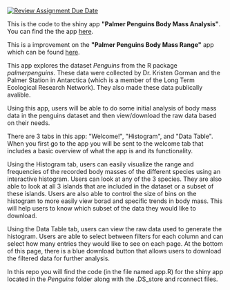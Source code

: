 [![Review Assignment Due Date](https://classroom.github.com/assets/deadline-readme-button-22041afd0340ce965d47ae6ef1cefeee28c7c493a6346c4f15d667ab976d596c.svg)](https://classroom.github.com/a/_WsouPuM)

This is the code to the shiny app **"Palmer Penguins Body Mass Analysis"**. You can find the the app [here](https://dezc.shinyapps.io/penguins/).

This is a improvement on the **"Palmer Penguins Body Mass Range"** app which can be found [here](https://dezc.shinyapps.io/test/).

This app explores the dataset _Penguins_ from the R package _palmerpenguins_. These data were collected by Dr. Kristen Gorman and the Palmer Station in Antarctica (which is a member of the Long Term Ecological Research Network). They also made these data publically avalible.

Using this app, users will be able to do some initial analysis of body mass data in the penguins dataset and then view/download the raw data based on their needs.

There are 3 tabs in this app: "Welcome!", "Histogram", and "Data Table". When you first go to the app you will be sent to the welcome tab that includes a basic overview of what the app is and its functionality.

Using the Histogram tab, users can easily visualize the range and frequencies of the recorded body masses of the different species using an interactive histogram. Users can look at any of the 3 species. They are also able to look at all 3 islands that are included in the dataset or a subset of these islands. Users are also able to control the size of bins on the histogram to more easily view borad and specific trends in body mass. This will help users to know which subset of the data they would like to download.

Using the Data Table tab, users can view the raw data used to generate the histogram. Users are able to select between filters for each column and can select how many entries they would like to see on each page. At the bottom of this page, there is a blue download button that allows users to download the filtered data for further analysis. 


In this repo you will find the code (in the file named app.R) for the shiny app located in the _Penguins_ folder along with the .DS_store and rconnect files. 
